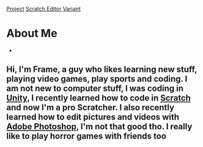 [Project](https://frametuning.github.io/Frame/project) [Scratch Editor Variant](https://frametuning.github.io/Frame/editor)

# About Me
-
## Hi, I'm Frame, a guy who likes learning new stuff, playing video games, play sports and coding. I am not new to computer stuff, I was coding in [Unity](https://unity.com/), I recently learned how to code in [Scratch](https://scratch.mit.edu) and now I'm a pro Scratcher. I also recently learned how to edit pictures and videos with [Adobe Photoshop](https://www.adobe.com/ca_fr/products/photoshop.html), I'm not that good tho. I really like to play horror games with friends too
